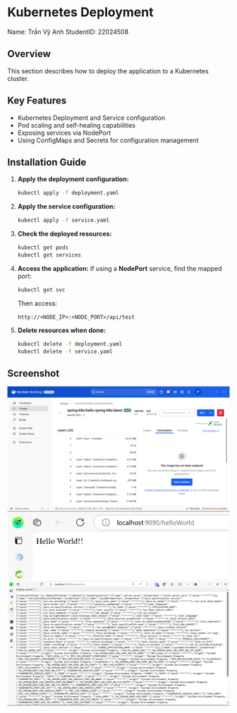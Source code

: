 # Kubernetes Deployment

Name: Trần Vỹ Anh
StudentID: 22024508

## Overview
This section describes how to deploy the application to a Kubernetes cluster.

## Key Features
- Kubernetes Deployment and Service configuration
- Pod scaling and self-healing capabilities
- Exposing services via NodePort
- Using ConfigMaps and Secrets for configuration management

## Installation Guide
1. **Apply the deployment configuration:**
    ```sh
    kubectl apply -f deployment.yaml
    ```

2. **Apply the service configuration:**
    ```sh
    kubectl apply -f service.yaml
    ```

3. **Check the deployed resources:**
    ```sh
    kubectl get pods
    kubectl get services
    ```

4. **Access the application:**
    If using a **NodePort** service, find the mapped port:
    ```sh
    kubectl get svc
    ```
    Then access:
    ```
    http://<NODE_IP>:<NODE_PORT>/api/test
    ```

5. **Delete resources when done:**
    ```sh
    kubectl delete -f deployment.yaml
    kubectl delete -f service.yaml

## Screenshot
![Database](img/image_k8s.png)
![Database](img/k8s.png)
![Database](img/volume.png)